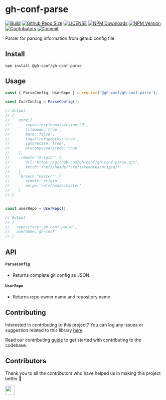 # gh-conf-parse

[![Build](https://img.shields.io/travis/com/gh-conf/gh-conf-parse.svg)](https://travis-ci.com/gh-conf/gh-conf-parse/)
[![Github Repo Size](https://img.shields.io/github/repo-size/gh-conf/gh-conf-parse.svg)](https://github.com/gh-conf/gh-conf-parse)
[![LICENSE](https://img.shields.io/npm/l/@gh-conf/gh-conf-parse.svg)](https://github.com/gh-conf/gh-conf-parse/LICENSE)
[![NPM Downloads](https://img.shields.io/npm/dt/@gh-conf/gh-conf-parse.svg)](https://www.npmjs.com/package/@gh-conf/gh-conf-parse)
[![NPM Version](https://img.shields.io/npm/v/@gh-conf/gh-conf-parse.svg)](https://www.npmjs.com/package/@gh-conf/gh-conf-parse)
[![Contributors](https://img.shields.io/github/contributors/gh-conf/gh-conf-parse.svg)](https://github.com/gh-conf/gh-conf-parse/graphs/contributors)
[![Commit](https://img.shields.io/github/last-commit/gh-conf/gh-conf-parse.svg)](https://github.com/gh-conf/gh-conf-parse/commits/master)

Parser for parsing information from github config file

## Install

```
npm install @gh-conf/gh-conf-parse
```

## Usage

```js
const { ParseConfig, UserRepo } = require('@gh-conf/gh-conf-parse');

const CurrConfig = ParseConfig();

// Output
// {
//    core:{
//       repositoryformatversion:'0',
//       filemode:'true',
//       bare:'false',
//       logallrefupdates:'true',
//       ignorecase:'true',
//       precomposeunicode:'true'
//    },
//    'remote "origin"':{
//       url:'https://github.com/gh-conf/gh-conf-parse.git',
//       fetch:'+refs/heads/*:refs/remotes/origin/*'
//    },
//    'branch "master"':{
//       remote:'origin',
//       merge:'refs/heads/master'
//    }
// }


const userRepo = UserRepo();

// Output
// {
//   repository:'gh-conf-parse',
//   username:'gh-conf'
// }

```

## API

#### `ParseConfig`

- Returns complete git config as JSON

#### `UserRepo`

- Returns repo owner name and repository name

## Contributing

Interested in contributing to this project?
You can log any issues or suggestion related to this library [here](https://github.com/gh-conf/gh-conf-parse/issues/new).

Read our contributing [guide](CONTRIBUTING.md) to get started with contributing to the codebase.

## Contributors

Thank you to all the contributors who have helped us in making this project better 🙌

<a href="https://github.com/arshadkazmi42"><img src="https://github.com/arshadkazmi42.png" width="30" /></a>
